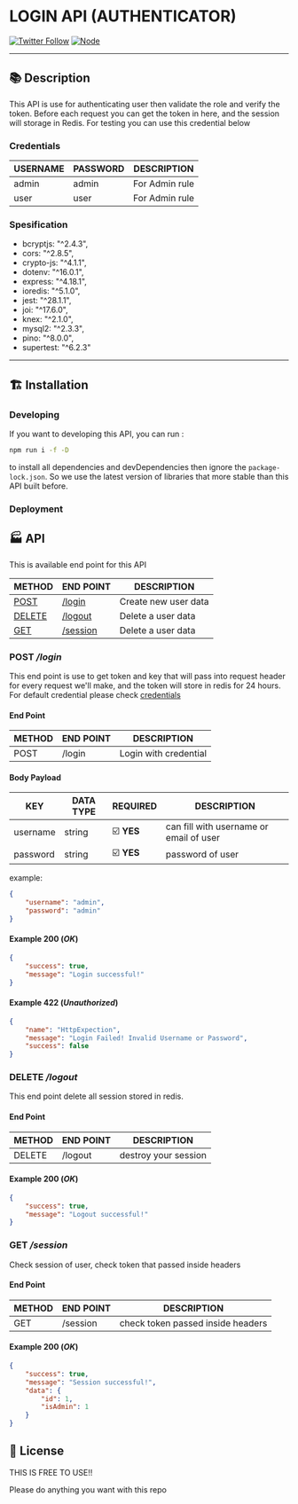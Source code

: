# LOGIN API (AUTHENTICATOR)

[![Twitter Follow](https://img.shields.io/twitter/follow/far_is_man?style=flat-square)](https://twitter.com/far_is_man)
[![Node](https://img.shields.io/badge/nodejs-%3E%3D16.5.5-brightgreen?style=flat-square&logo=Node.js&logoColor=white)](https://nodejs.org/en/)

---

## :books: Description

This API is use for authenticating user then validate the role and verify the token.
Before each request you can get the token in here, and the session will storage in
Redis. For testing you can use this credential below

### **Credentials**

| USERNAME | PASSWORD | DESCRIPTION    |
| -------- | -------- | -------------- |
| admin    | admin    | For Admin rule |
| user     | user     | For Admin rule |

### **Spesification**

- bcryptjs: "^2.4.3",
- cors: "^2.8.5",
- crypto-js: "^4.1.1",
- dotenv: "^16.0.1",
- express: "^4.18.1",
- ioredis: "^5.1.0",
- jest: "^28.1.1",
- joi: "^17.6.0",
- knex: "^2.1.0",
- mysql2: "^2.3.3",
- pino: "^8.0.0",
- supertest: "^6.2.3"

---

## :building_construction: Installation

### **Developing**

If you want to developing this API, you can run :

```bash
npm run i -f -D

```

to install all dependencies and devDependencies then ignore the `package-lock.json`.
So we use the latest version of libraries that more stable than this API built before.

### **Deployment**

## :factory: API

This is available end point for this API

| METHOD                   | END POINT                 | DESCRIPTION          |
| ------------------------ | ------------------------- | -------------------- |
| [POST](#post-login)      | [/login](#post-login)     | Create new user data |
| [DELETE](#delete-logout) | [/logout](#delete-logout) | Delete a user data   |
| [GET](#get-session)      | [/session](#get-session)  | Delete a user data   |

### **POST _/login_**

This end point is use to get token and key that will pass into request header for every request we'll make, and the token will store in redis for 24 hours. For default credential please check [credentials](#credentials)

#### **End Point**

| METHOD | END POINT | DESCRIPTION           |
| ------ | --------- | --------------------- |
| POST   | /login    | Login with credential |

#### **Body Payload**

| KEY      | DATA TYPE | REQUIRED                        | DESCRIPTION                             |
| -------- | --------- | ------------------------------- | --------------------------------------- |
| username | string    | :ballot_box_with_check: **YES** | can fill with username or email of user |
| password | string    | :ballot_box_with_check: **YES** | password of user                        |

example:

```json
{
	"username": "admin",
	"password": "admin"
}
```

#### **Example 200 (_OK_)**

```json
{
	"success": true,
	"message": "Login successful!"
}
```

#### **Example 422 (_Unauthorized_)**

```json
{
	"name": "HttpExpection",
	"message": "Login Failed! Invalid Username or Password",
	"success": false
}
```

### **DELETE _/logout_**

This end point delete all session stored in redis.

#### **End Point**

| METHOD | END POINT | DESCRIPTION          |
| ------ | --------- | -------------------- |
| DELETE | /logout   | destroy your session |

#### **Example 200 (_OK_)**

```json
{
	"success": true,
	"message": "Logout successful!"
}
```

### **GET _/session_**

Check session of user, check token that passed inside headers

#### **End Point**

| METHOD | END POINT | DESCRIPTION                       |
| ------ | --------- | --------------------------------- |
| GET    | /session  | check token passed inside headers |

#### **Example 200 (_OK_)**

```json
{
	"success": true,
	"message": "Session successful!",
	"data": {
		"id": 1,
		"isAdmin": 1
	}
}
```

## :statue_of_liberty: License

THIS IS FREE TO USE!!

Please do anything you want with this repo


